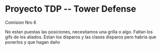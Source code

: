 # Proyecto TDP -- Tower Defense
  Comision Nro 6
  
  No estan puestas las posiciones, necesitamos una grilla o algo.
  Faltan los gifs de los aliados.
  Estan los disparos y las clases disparos pero habria que ponerlos y que hagan daño
